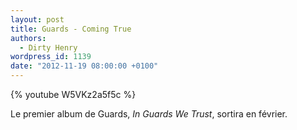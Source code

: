 ```yaml
---
layout: post
title: Guards - Coming True
authors:
  - Dirty Henry
wordpress_id: 1139
date: "2012-11-19 08:00:00 +0100"
---
```


{% youtube W5VKz2a5f5c %}

Le premier album de Guards, _In Guards We Trust_, sortira en février.
